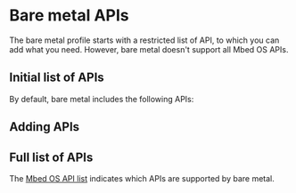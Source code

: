 # Bare metal APIs

The bare metal profile starts with a restricted list of API, to which you can add what you need. However, bare metal doesn't support all Mbed OS APIs.

## Initial list of APIs

By default, bare metal includes the following APIs:

## Adding APIs

<!--how?-->

## Full list of APIs

The [Mbed OS API list]() indicates which APIs are supported by bare metal.

<!--
Evelyne, my suggestion is to use something like


| API | Full Mbed OS | Bare metal |
| - | - | - |
| AnalogIn | &#9745; | &#9745; |

Although it's a bit silly, because of course it's supported in the full Mbed OS... I'd love some suggestions
-->
